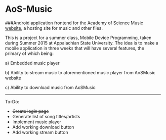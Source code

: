 # AoS-Music
###Android application frontend for the Academy of Science Music [website](http://aosmusic.me), a hosting site for music and other files.

This is a project for a summer class, Mobile Device Programming, taken during Summer 2015 at Appalachian State University.  The idea is to make a mobile application in three weeks that will have several features, the primary of which being:

a) Embedded music player

b) Ability to stream music to aforementioned music player from AoSMusic website

c) Ability to download music from AoSMusic

---

To-Do: 

- ~~Create login page~~
- Generate list of song titles/artists
- Implement music player
- Add working download button
- Add working stream button
